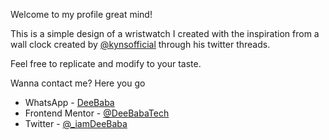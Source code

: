 Welcome to my profile great mind!

This is a simple design of a wristwatch I created with the inspiration from a wall clock created by [@kynsofficial](https://www.twitter.com/kynsofficial) through his twitter threads.

Feel free to replicate and modify to your taste.

Wanna contact me? Here you go

- WhatsApp - [DeeBaba](https://wa.me/message/44VHYNMDSWR2M1)
- Frontend Mentor - [@DeeBabaTech](https://www.frontendmentor.io/profile/DeeBabaTech)
- Twitter - [@_iamDeeBaba](https://www.twitter.com/_iamDeeBaba)